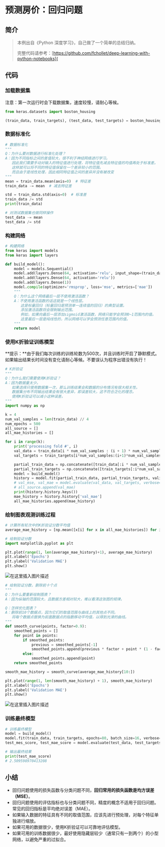 # 预测房价：回归问题

## 简介

> 本例出自《Python 深度学习》，自己做了一个简单的总结归纳。
>
> 完整代码请参考：[https://github.com/fchollet/deep-learning-with-python-notebooks](

## 代码

### 加载数据集

注意：第一次运行时会下载数据集，速度较慢，请耐心等候。

```python
from keras.datasets import boston_housing

(train_data, train_targets), (test_data, test_targets) = boston_housing.load_data()
```

### 数据标准化

```python
# 数据标准化
"""
Q：为什么要对数据进行标准化处理？
A：因为不同指标之间的差值较大，很不利于神经网络进行学习。
   因此我们需要手动对输入的特征值进行处理，将特征值先减去特征值的均值再处于标准差。
   这样就可以将不同的特征值保留在一个差异较小的范围。
   而且由于是线性处理，因此相同特征值之间的差异并没有被改变
"""
mean = train_data.mean(axis=0)  # 特征差
train_data -= mean  # 减去特征差

std = train_data.std(axis=0)  # 标准差
train_data /= std
print(train_data)

# 对测试数据集也做同样操作
test_data -= mean
test_data /= std
```

### 构建网络

```python
# 构建网络
from keras import models
from keras import layers

def build_model():
    model = models.Sequential()
    model.add(layers.Dense(64, activation='relu', input_shape=(train_data.shape[1], )))
    model.add(layers.Dense(64, activation='relu'))
    model.add(layers.Dense(1))
    model.compile(optimizer='rmsprop', loss='mse', metrics=['mae'])
    """
    Q：为什么这个网络最后一层不使用激活函数？
    A：不使用激活函数的话这就是一个线性层。
       这是标量回归（标量回归是预测单一连续值的回归）的典型设置。
       添加激活函数将会限制输出范围。
       例如，如果向最后一层添加sigmoid激活函数，网络只能学会预测0~1范围内的值。
       这里最后一层是纯线性的，所以网络可以学会预测任意范围内的值。
    """
    return model
```

### 使用K折验证训练模型

**提示：**由于我们每次训练的训练轮数为500次，并且训练时开启了静默模式。如果输出结果长时间没有变化请耐心等候。不要误认为程序出错没有执行！

```python
# K折验证
"""
Q：为什么我们需要使用K折验证？
A：因为数据量太少。
   如果选择只使用数据集一次，那么训练结果会和数据的分布情况有很大相关性。
   数据集分布不同输出结果会有很大差异，即误差较大，这不符合泛化的理念。
   使用K折验证可以减小这种误差。
"""
import numpy as np

k = 4
num_val_samples = len(train_data) // 4
num_epochs = 500
all_source = []
all_mae_histories = []

for i in range(k):
    print('processing fold #', i)
    val_data = train_data[i * num_val_samples : (i + 1) * num_val_samples]
    val_targets = train_targets[i*num_val_samples:(i+1)*num_val_samples]

    partial_train_data = np.concatenate([train_data[:i * num_val_samples], train_data[(i + 1)*num_val_samples:]], axis=0)
    partial_train_targets = np.concatenate([train_targets[:i*num_val_samples], train_targets[(i+1)*num_val_samples:]], axis=0)
    model = build_model()
    history = model.fit(partial_train_data, partial_train_targets, validation_data=(val_data, val_targets), epochs=num_epochs, batch_size=1, verbose=0)
    # val_mse, val_mae = model.evaluate(val_data, val_targets, verbose=0)
    # all_source.append(val_mae)
    print(history.history.keys())
    mae_history = history.history['val_mae']
    all_mae_histories.append(mae_history)
```

### 绘制图表观测训练过程

```python
# 计算所有轮次中的K折验证分数平均值
average_mae_history = [np.mean([x[i] for x in all_mae_histories]) for i in range(num_epochs)]
```

```python
# 绘制验证分数
import matplotlib.pyplot as plt

plt.plot(range(1, len(average_mae_history)+1), average_mae_history)
plt.xlabel('Epochs')
plt.ylabel('Validation MAE')
plt.show()
```

![在这里插入图片描述](https://img-blog.csdnimg.cn/20200821001321523.png?x-oss-process=image/watermark,type_ZmFuZ3poZW5naGVpdGk,shadow_10,text_aHR0cHM6Ly9ibG9nLmNzZG4ubmV0L3FxXzQzNTgwMTkz,size_16,color_FFFFFF,t_70#pic_center)


```python
# 绘制验证分数，删除前十个点
"""
Q：为什么要重新绘制图表？
A：因为纵轴的范围较大，且数据方差相对较大，难以看清这张图的规律。

Q：怎样优化图表？
A：删除前10个数据点，因为它们的取值范围与曲线上的其他点不同。
   将每个数据点替换为前面数据点的指数移动平均值，以得到光滑的曲线。
"""
def smooth_curve(points, factor=0.9):
    smoothed_points = []
    for point in points:
        if smoothed_points:
            previous = smoothed_points[-1]
            smoothed_points.append(previous * factor + point * (1 - factor))
        else:
            smoothed_points.append(point)
    return smoothed_points

smooth_mae_history = smooth_curve(average_mae_history[10:])

plt.plot(range(1, len(smooth_mae_history) + 1), smooth_mae_history)
plt.xlabel('Epochs')
plt.ylabel('Validation MAE')
plt.show()
```

![在这里插入图片描述](https://img-blog.csdnimg.cn/2020082100135499.png?x-oss-process=image/watermark,type_ZmFuZ3poZW5naGVpdGk,shadow_10,text_aHR0cHM6Ly9ibG9nLmNzZG4ubmV0L3FxXzQzNTgwMTkz,size_16,color_FFFFFF,t_70#pic_center)


### 训练最终模型

```python
# 训练最终模型
model = build_model()
model.fit(train_data, train_targets, epochs=80, batch_size=16, verbose=0)
test_mes_score, test_mae_score = model.evaluate(test_data, test_targets)

# 输出最终结果
print(test_mae_score)
# 2.509598970413208
```

## 小结

- 回归问题使用的损失函数与分类问题不同，**回归常用的损失函数是均方误差（MSE）**。
- 回归问题使用的评估指标也与分类问题不同，精度的概念不适用于回归问题。常见的回归指标是平均绝对误差（MAE）。
- 如果输入数据的特征具有不同的取值范围，应该先进行预处理，对每个特征单独进行缩放。
- 如果可用的数据很少，使用K折验证可以可靠地评估模型。
- 如果可用的训练数据很少，最好使用隐藏层较少（通常只有一到两个）的小型网络，以避免严重的过拟合。